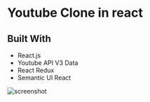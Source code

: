 # Youtube Clone in react

## Built With

* React.js
* Youtube API V3 Data
* React Redux
* Semantic UI React




![screenshot](https://imgur.com/a/U98sagE)
